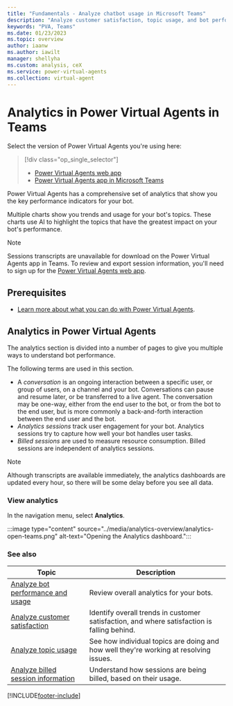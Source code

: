 ```yaml
---
title: "Fundamentals - Analyze chatbot usage in Microsoft Teams"
description: "Analyze customer satisfaction, topic usage, and bot performance in the Power Virtual Agents app in Microsoft Teams."
keywords: "PVA, Teams"
ms.date: 01/23/2023
ms.topic: overview
author: iaanw
ms.author: iawilt
manager: shellyha
ms.custom: analysis, ceX
ms.service: power-virtual-agents
ms.collection: virtual-agent
---
```


# Analytics in Power Virtual Agents in Teams

Select the version of Power Virtual Agents you're using here:

> [!div class="op_single_selector"]
>
> - [Power Virtual Agents web app](../analytics-overview.md)
> - [Power Virtual Agents app in Microsoft Teams](analytics-overview-teams.md)

Power Virtual Agents has a comprehensive set of analytics that show you the key performance indicators for your bot.

Multiple charts show you trends and usage for your bot's topics. These charts use AI to highlight the topics that have the greatest impact on your bot's performance.

> [!NOTE]
> Sessions transcripts are unavailable for download on the Power Virtual Agents app in Teams. To review and export session information, you'll need to sign up for the [Power Virtual Agents web app](../requirements-licensing-subscriptions.md).

## Prerequisites

- [Learn more about what you can do with Power Virtual Agents](fundamentals-what-is-power-virtual-agents-teams.md).

## Analytics in Power Virtual Agents

The analytics section is divided into a number of pages to give you multiple ways to understand bot performance.

The following terms are used in this section.

- A _conversation_ is an ongoing interaction between a specific user, or group of users, on a channel and your bot. Conversations can pause and resume later, or be transferred to a live agent. The conversation may be one-way, either from the end user to the bot, or from the bot to the end user, but is more commonly a back-and-forth interaction between the end user and the bot.
- _Analytics sessions_ track user engagement for your bot. Analytics sessions try to capture how well your bot handles user tasks.
- _Billed sessions_ are used to measure resource consumption. Billed sessions are independent of analytics sessions.

> [!NOTE]
> Although transcripts are available immediately, the analytics dashboards are updated every hour, so there will be some delay before you see all data.

### View analytics

In the navigation menu, select **Analytics**.

:::image type="content" source="../media/analytics-overview/analytics-open-teams.png" alt-text="Opening the Analytics dashboard.":::

### See also

| Topic                                                                    | Description                                                                                 |
| ------------------------------------------------------------------------ | ------------------------------------------------------------------------------------------- |
| [Analyze bot performance and usage](analytics-summary-teams.md)          | Review overall analytics for your bots.                                                     |
| [Analyze customer satisfaction](analytics-csat-teams.md)                 | Identify overall trends in customer satisfaction, and where satisfaction is falling behind. |
| [Analyze topic usage](analytics-topic-details-teams.md)                  | See how individual topics are doing and how well they're working at resolving issues.       |
| [Analyze billed session information](analytics-billed-sessions-teams.md) | Understand how sessions are being billed, based on their usage.                             |

[!INCLUDE[footer-include](../includes/footer-banner.md)]
